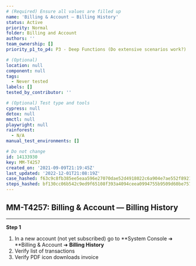 ```yaml
---
# (Required) Ensure all values are filled up
name: 'Billing & Account — Billing History'
status: Active
priority: Normal
folder: Billing and Account
authors: ''
team_ownership: []
priority_p1_to_p4: P3 - Deep Functions (Do extensive scenarios work?)

# (Optional)
location: null
component: null
tags:
  - Never tested
labels: []
tested_by_contributor: ''

# (Optional) Test type and tools
cypress: null
detox: null
mmctl: null
playwright: null
rainforest:
  - N/A
manual_test_environments: []

# Do not change
id: 14133930
key: MM-T4257
created_on: '2021-09-09T21:19:45Z'
last_updated: '2022-12-01T21:08:19Z'
case_hashed: f63c9c8fb385ee5eaa596e27070dae52d4918022c6a904e7ae552f8921faee8b2e253bae88649dc23f448f02363ca8fc
steps_hashed: bf130cc06b542c9ed9f65108f393a4094ceea0994755b9509d60be75724dd8986e200fb151f6af8e62fa097ba333f513
---
```


<!-- (Auto-generated) Based on frontmatter's "key" and "name" -->

## MM-T4257: Billing & Account — Billing History

---

**Step 1**

1. In a new account (not yet subscribed) go to \*\*System Console ➜ \*\*Billing & Account ➜ **Billing History**
2. Verify list of transactions
3. Verify PDF icon downloads invoice
